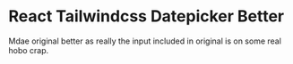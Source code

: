 # React Tailwindcss Datepicker Better

Mdae original better as really the input included in original is on some real hobo crap.
